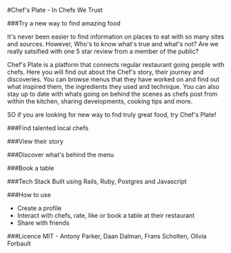 #Chef's Plate - In Chefs We Trust

###Try a new way to find amazing food

It's never been easier to find information on places to eat with so many sites and sources.  However, Who's to know what's true and what's not? Are we really satsified with one 5 star review from a member of the public?

Chef's Plate is a platform that connects regular restaurant going people with chefs.  Here you will find out about the Chef's story, their journey and discoveries.  You can browse menus that they have worked on and find out what inspired them, the ingredients they used and technique.  You can also stay up to date with whats going on behind the scenes as chefs post from within the kitchen, sharing developments, cooking tips and more.

SO if you are looking for new way to fnd truly great food, try Chef's Plate!

###Find talented local chefs

###View their story

###Discover what's behind the menu

###Book a table

###Tech Stack
Built using Rails, Ruby, Postgres and Javascript

###How to use
- Create a profile
- Interact with chefs, rate, like or book a table at their restaurant
- Share with friends 

###Licence 
MIT - Antony Parker, Daan Dalman, Frans Scholten, Olivia Forbault
